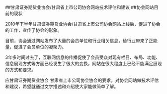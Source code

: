 ##甘肃证券期货业协会/甘肃省上市公司协会网站技术评估和建议
##协会网站目前的现状

2010年下半年甘肃证券期货业协会/甘肃省上市公司协会网站上线后，促进了协会的工作，宣传了协会的形象。

目前，协会通过网站发布了大量的会员单位和行业相关信息，给行业带来了正能量，促进了会员单位的凝聚力。

3年多时间过去了，互联网信息的传播促使了会员受众对现有栏目、布局、功能、信息展现方式等方面已经发生了很大的变换，网站在很大程度上已经不能满足展现的方式和要求。

应甘肃证券期货业协会 甘肃省上市公司协会协会的要求，对协会网站做技术评估和建议，希望就通过文字描述和介绍使大家能做简单了解。


